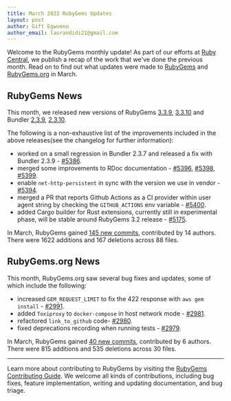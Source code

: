 ```yaml
---
title: March 2022 RubyGems Updates
layout: post
author: Gift Egwuenu
author_email: laurandidi21@gmail.com
---
```


Welcome to the RubyGems monthly update! As part of our efforts at [Ruby Central](http://rubytogether.org/), we publish a recap of the work that we've done the previous month. Read on to find out what updates were made to [RubyGems](https://github.com/rubygems/rubygems) and [RubyGems.org](https://github.com/rubygems/rubygems.org) in March.

## RubyGems News

This month, we released new versions of RubyGems [3.3.9](https://github.com/rubygems/rubygems/blob/master/CHANGELOG.md#339--2022-03-09), [3.3.10](https://github.com/rubygems/rubygems/blob/master/CHANGELOG.md#3310--2022-03-23) and Bundler [2.3.9](https://github.com/rubygems/rubygems/blob/master/bundler/CHANGELOG.md#239-march-9-2022), [2.3.10](https://github.com/rubygems/rubygems/blob/master/bundler/CHANGELOG.md#2310-march-23-2022).

The following is a non-exhaustive list of the improvements included in the above releases(see the changelog for further information):

- worked on a small regression in Bundler 2.3.7 and released a fix with Bundler 2.3.9 - [#5386](https://github.com/rubygems/rubygems/pull/5386).
- merged some improvements to  RDoc  documentation - [#5396](https://github.com/rubygems/rubygems/pull/5396), [#5398](https://github.com/rubygems/rubygems/pull/5398), [#5399](https://github.com/rubygems/rubygems/pull/5399).
- enable `net-http-persistent` in sync with the version we use in vendor - [#5394](https://github.com/rubygems/rubygems/pull/5394).
- merged a PR that reports Github Actions as a CI provider within user agent string by checking the `GITHUB_ACTIONS` env variable - [#5400](https://github.com/rubygems/rubygems/pull/5400).
- added Cargo builder for Rust extensions, currently still in experimental phase, will be stable around RubyGems 3.2 release - [#5175](https://github.com/rubygems/rubygems/pull/5175).

In March, RubyGems gained [145 new commits](https://github.com/rubygems/rubygems/compare/master@%7B2022-03-01%7D...master@%7B2022-03-31%7D), contributed by 14 authors. There were 1622 additions and 167 deletions across 88 files.

## RubyGems.org News

This month, RubyGems.org saw several bug fixes and updates, some of which include the following:

- increased `GEM_REQUEST_LIMIT` to fix the 422 response with `aws gem install` - [#2991](https://github.com/rubygems/rubygems.org/pull/2991).
- added `Toxiproxy` to `docker-compose` in host network mode - [#2981](https://github.com/rubygems/rubygems.org/pull/2981).
- refactored `link_to_github` code- [#2980](https://github.com/rubygems/rubygems.org/pull/2980).
- fixed deprecations recording when running tests - [#2979](https://github.com/rubygems/rubygems.org/pull/2979).

In March, RubyGems gained [40 new commits](https://github.com/rubygems/rubygems.org/compare/master@%7B2022-03-01%7D...master@%7B2022-03-31%7D), contributed by 6 authors. There were 815 additions and 535 deletions across 30 files.

---
Learn more about contributing to RubyGems by visiting the [RubyGems Contributing Guide](https://github.com/rubygems/rubygems/blob/master/CONTRIBUTING.md#how-to-contribute). We welcome all kinds of contributions, including bug fixes, feature implementation, writing and updating documentation, and bug triage.
